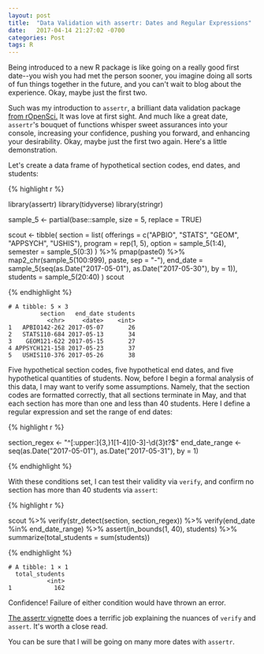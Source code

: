 ```yaml
---
layout: post
title:  "Data Validation with assertr: Dates and Regular Expressions"
date:   2017-04-14 21:27:02 -0700
categories: Post
tags: R
---
```


Being introduced to a new R package is like going on a really good first date--you wish you had met the person sooner, you 
imagine doing all sorts of fun things together in the future, and you can't wait to blog about the experience. Okay, maybe just the 
first two. 

Such was my introduction to `assertr`, a brilliant data validation package [from rOpenSci.](https://ropensci.org/) It was love at first sight. And much like a great date, `assertr`'s bouquet of functions whisper sweet assurances into your console, 
increasing your confidence, pushing you forward, and enhancing your desirability. Okay, maybe just the first two again. 
Here's a little demonstration. 

<!--more-->

Let's create a data frame of hypothetical section codes, end dates, and students:

{% highlight r %}

library(assertr)
library(tidyverse)
library(stringr)

sample_5 <- partial(base::sample, size = 5, replace = TRUE)

scout <- tibble(
  section = list(
    offerings = c("APBIO", "STATS", "GEOM", "APPSYCH", "USHIS"),
    program = rep(1, 5),
    option = sample_5(1:4),
    semester = sample_5(0:3)
    ) %>% 
    pmap(paste0) %>% 
    map2_chr(sample_5(100:999), paste, sep = "-"),
  end_date = sample_5(seq(as.Date("2017-05-01"), as.Date("2017-05-30"), by = 1)),
  students = sample_5(20:40)
  )
scout

{% endhighlight %}

```
# A tibble: 5 × 3
         section   end_date students
           <chr>     <date>    <int>
1   APBIO142-262 2017-05-07       26
2   STATS110-684 2017-05-13       34
3    GEOM121-622 2017-05-15       27
4 APPSYCH121-158 2017-05-23       37
5   USHIS110-376 2017-05-26       38

```

Five hypothetical section codes, five hypothetical end dates, and five hypothetical quantities of students.
Now, before I begin a formal analysis of this data, I may want to verify some assumptions. 
Namely, that the section codes are formatted correctly, that all sections terminate in May, 
and that each section has more than one and less than 40 students. Here I define a regular expression and 
set the range of end dates:

{% highlight r %}

section_regex <- "^[:upper:]{3,}1[1-4][0-3]-\\d{3}t?$"
end_date_range <- seq(as.Date("2017-05-01"), as.Date("2017-05-31"), by = 1)

{% endhighlight %}

With these conditions set, I can test their validity via `verify`, and confirm no section has more than 40 students via `assert`:

{% highlight r %}

scout %>% 
  verify(str_detect(section, section_regex)) %>% 
  verify(end_date %in% end_date_range) %>% 
  assert(in_bounds(1, 40), students) %>% 
  summarize(total_students = sum(students))

{% endhighlight %}

```
# A tibble: 1 × 1
  total_students
           <int>
1            162
```

Confidence! Failure of either condition would have thrown an error.

[The assertr vignette](https://cran.r-project.org/web/packages/assertr/vignettes/assertr.html) does a terrific job explaining the nuances of `verify` and `assert`. 
It's worth a close read.

You can be sure that I will be going on many more dates with `assertr`. 
